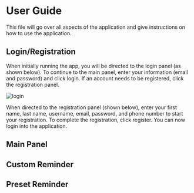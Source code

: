 # User Guide
This file will go over all aspects of the application and give instructions on how to use the application.

## Login/Registration
When initially running the app, you will be directed to the login panel (as shown below). To continue to the main panel, enter your information (email and password) and click login. If an account needs to be registered, click the registration panel.

![login](https://user-images.githubusercontent.com/84686155/166133809-24f50254-f0c5-4053-8372-33ef59ee0100.png)

When directed to the registration panel (shown below), enter your first name, last name, username, email, password, and phone number to start your registration. To complete the registration, click register. You can now login into the application.

## Main Panel

## Custom Reminder

## Preset Reminder 
